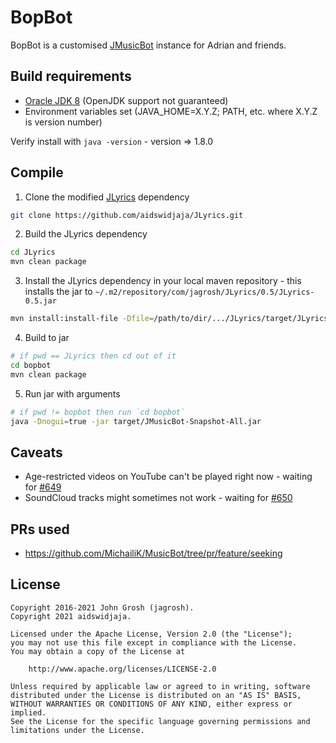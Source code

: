 # BopBot

BopBot is a customised [JMusicBot](https://github.com/jagrosh/MusicBot) instance for Adrian and friends.

## Build requirements

- [Oracle JDK 8](https://www.oracle.com/au/java/technologies/javase/javase-jdk8-downloads.html) (OpenJDK support not guaranteed)
- Environment variables set (JAVA_HOME=X.Y.Z; PATH, etc. where X.Y.Z is version number)

Verify install with `java -version` - version => 1.8.0

## Compile

1. Clone the modified [JLyrics](https://github.com/aidswidjaja/JLyrics/) dependency

```bash
git clone https://github.com/aidswidjaja/JLyrics.git
```

2. Build the JLyrics dependency

```bash
cd JLyrics
mvn clean package
```

3. Install the JLyrics dependency in your local maven repository - this installs the jar to `~/.m2/repository/com/jagrosh/JLyrics/0.5/JLyrics-0.5.jar`

```bash
mvn install:install-file -Dfile=/path/to/dir/.../JLyrics/target/JLyrics-0.5-jar-with-dependencies.jar -DgroupId=com.jagrosh -DartifactId=JLyrics -Dversion=0.5 -Dpackaging=jar
```

4. Build to jar

```bash
# if pwd == JLyrics then cd out of it
cd bopbot
mvn clean package
```

5. Run jar with arguments

```bash
# if pwd != bopbot then run `cd bopbot`
java -Dnogui=true -jar target/JMusicBot-Snapshot-All.jar
```

## Caveats

- Age-restricted videos on YouTube can't be played right now - waiting for [#649](https://github.com/sedmelluq/lavaplayer/pull/649)
- SoundCloud tracks might sometimes not work - waiting for [#650](https://github.com/sedmelluq/lavaplayer/pull/650)

## PRs used

- https://github.com/MichailiK/MusicBot/tree/pr/feature/seeking

## License

```
Copyright 2016-2021 John Grosh (jagrosh).
Copyright 2021 aidswidjaja.

Licensed under the Apache License, Version 2.0 (the "License");
you may not use this file except in compliance with the License.
You may obtain a copy of the License at

    http://www.apache.org/licenses/LICENSE-2.0

Unless required by applicable law or agreed to in writing, software
distributed under the License is distributed on an "AS IS" BASIS,
WITHOUT WARRANTIES OR CONDITIONS OF ANY KIND, either express or implied.
See the License for the specific language governing permissions and
limitations under the License.
```